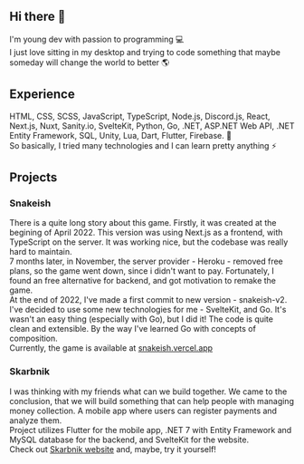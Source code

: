 ## Hi there 👋
I'm young dev with passion to programming 💻  
I just love sitting in my desktop and trying to code something that maybe someday will change the world to better 🌎

## Experience
HTML, CSS, SCSS, JavaScript, TypeScript, Node.js, Discord.js, React, Next.js, Nuxt, Sanity.io, SvelteKit, Python, Go, .NET, ASP.NET Web API, .NET Entity Framework, SQL, Unity, Lua, Dart, Flutter, Firebase. 🧠  
So basically, I tried many technologies and I can learn pretty anything ⚡

## Projects
### Snakeish
There is a quite long story about this game. Firstly, it was created at the begining of April 2022. This version was using Next.js as a frontend, with TypeScript on the server. It was working nice, but the codebase was really hard to maintain.  
7 months later, in November, the server provider - Heroku - removed free plans, so the game went down, since i didn't want to pay. Fortunately, I found an free alternative for backend, and got motivation to remake the game.  
At the end of 2022, I've made a first commit to new version - snakeish-v2. I've decided to use some new technologies for me - SvelteKit, and Go. It's wasn't an easy thing (especially with Go), but I did it! The code is quite clean and extensible. By the way I've learned Go with concepts of composition.  
Currently, the game is available at [snakeish.vercel.app](https://snakeish.vercel.app)

### Skarbnik
I was thinking with my friends what can we build together. We came to the conclusion, that we will build something that can help people with managing money collection. A mobile app where users can register payments and analyze them.  
Project utilizes Flutter for the mobile app, .NET 7 with Entity Framework and MySQL database for the backend, and SvelteKit for the website.  
Check out [Skarbnik website](https://skarbnik.app/) and, maybe, try it yourself! 
